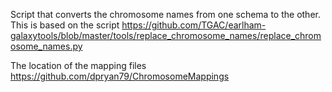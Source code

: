 Script that converts the chromosome names from one schema to the other.
This is based on the script https://github.com/TGAC/earlham-galaxytools/blob/master/tools/replace_chromosome_names/replace_chromosome_names.py

The location of the mapping files https://github.com/dpryan79/ChromosomeMappings